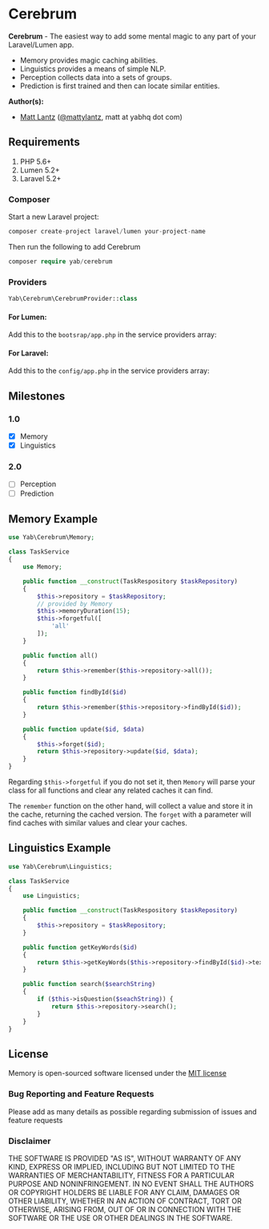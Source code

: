 # Cerebrum

**Cerebrum** - The easiest way to add some mental magic to any part of your Laravel/Lumen app.

* Memory provides magic caching abilities.
* Linguistics provides a means of simple NLP.
* Perception collects data into a sets of groups.
* Prediction is first trained and then can locate similar entities.

**Author(s):**
* [Matt Lantz](https://github.com/mlantz) ([@mattylantz](http://twitter.com/mattylantz), matt at yabhq dot com)

## Requirements

1. PHP 5.6+
3. Lumen 5.2+
3. Laravel 5.2+

### Composer
Start a new Laravel project:
```php
composer create-project laravel/lumen your-project-name
```

Then run the following to add Cerebrum
```php
composer require yab/cerebrum
```

### Providers

```php
Yab\Cerebrum\CerebrumProvider::class
```

#### For Lumen:
Add this to the `bootsrap/app.php` in the service providers array:

#### For Laravel:
Add this to the `config/app.php` in the service providers array:

## Milestones

### 1.0
- [x] Memory
- [x] Linguistics

### 2.0
- [ ] Perception
- [ ] Prediction

## Memory Example
```php
use Yab\Cerebrum\Memory;

class TaskService
{
    use Memory;

    public function __construct(TaskRespository $taskRepository)
    {
        $this->repository = $taskRepository;
        // provided by Memory
        $this->memoryDuration(15);
        $this->forgetful([
            'all'
        ]);
    }

    public function all()
    {
        return $this->remember($this->repository->all());
    }

    public function findById($id)
    {
        return $this->remember($this->repository->findById($id));
    }

    public function update($id, $data)
    {
        $this->forget($id);
        return $this->repository->update($id, $data);
    }
}
```

Regarding `$this->forgetful` if you do not set it, then `Memory` will parse your class for all functions and clear any related caches it can find.

The `remember` function on the other hand, will collect a value and store it in the cache,
returning the cached version. The `forget` with a parameter will find caches with similar values and clear your caches.

## Linguistics Example
```php
use Yab\Cerebrum\Linguistics;

class TaskService
{
    use Linguistics;

    public function __construct(TaskRespository $taskRepository)
    {
        $this->repository = $taskRepository;
    }

    public function getKeyWords($id)
    {
        return $this->getKeyWords($this->repository->findById($id)->text);
    }

    public function search($searchString)
    {
        if ($this->isQuestion($seachString)) {
            return $this->repository->search();
        }
    }
}
```

## License
Memory is open-sourced software licensed under the [MIT license](http://opensource.org/licenses/MIT)

### Bug Reporting and Feature Requests
Please add as many details as possible regarding submission of issues and feature requests

### Disclaimer
THE SOFTWARE IS PROVIDED "AS IS", WITHOUT WARRANTY OF ANY KIND, EXPRESS OR IMPLIED, INCLUDING BUT NOT LIMITED TO THE WARRANTIES OF MERCHANTABILITY, FITNESS FOR A PARTICULAR PURPOSE AND NONINFRINGEMENT. IN NO EVENT SHALL THE AUTHORS OR COPYRIGHT HOLDERS BE LIABLE FOR ANY CLAIM, DAMAGES OR OTHER LIABILITY, WHETHER IN AN ACTION OF CONTRACT, TORT OR OTHERWISE, ARISING FROM, OUT OF OR IN CONNECTION WITH THE SOFTWARE OR THE USE OR OTHER DEALINGS IN THE SOFTWARE.

